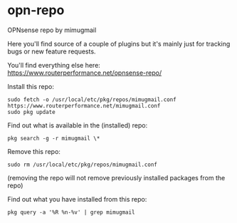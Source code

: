 # opn-repo
OPNsense repo by mimugmail


Here you'll find source of a couple of plugins but it's mainly just for tracking bugs or new feature requests.

You'll find everything else here:
https://www.routerperformance.net/opnsense-repo/

Install this repo:

```
sudo fetch -o /usr/local/etc/pkg/repos/mimugmail.conf https://www.routerperformance.net/mimugmail.conf
sudo pkg update
```

Find out what is available in the (installed) repo:
```
pkg search -g -r mimugmail \*
```

Remove this repo:
```
sudo rm /usr/local/etc/pkg/repos/mimugmail.conf
```
(removing the repo will not remove previously installed packages from the repo)

Find out what you have installed from this repo:
```
pkg query -a '%R %n-%v' | grep mimugmail
```